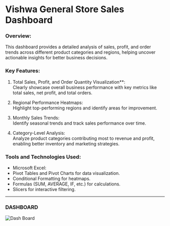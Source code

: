 # Vishwa General Store Sales Dashboard

### Overview:  
This dashboard provides a detailed analysis of sales, profit, and order trends across different product categories and regions, helping uncover actionable insights for better business decisions.

### Key Features:
1. Total Sales, Profit, and Order Quantity Visualization**:  
   Clearly showcase overall business performance with key metrics like total sales, net profit, and total orders.

2. Regional Performance Heatmaps:  
   Highlight top-performing regions and identify areas for improvement.

3. Monthly Sales Trends:  
   Identify seasonal trends and track sales performance over time.

4. Category-Level Analysis:  
   Analyze product categories contributing most to revenue and profit, enabling better inventory and marketing strategies.

### Tools and Technologies Used:
  - Microsoft Excel:  
  - Pivot Tables and Pivot Charts for data visualization.  
  - Conditional Formatting for heatmaps.  
  - Formulas (SUM, AVERAGE, IF, etc.) for calculations.  
  - Slicers for interactive filtering.
---
### DASHBOARD
![Dash Board](https://github.com/user-attachments/assets/151ffbc7-c001-47e6-a992-6ec515335b87)
